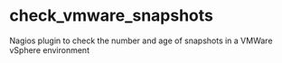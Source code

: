 # check_vmware_snapshots
Nagios plugin to check the number and age of snapshots in a VMWare vSphere environment 

